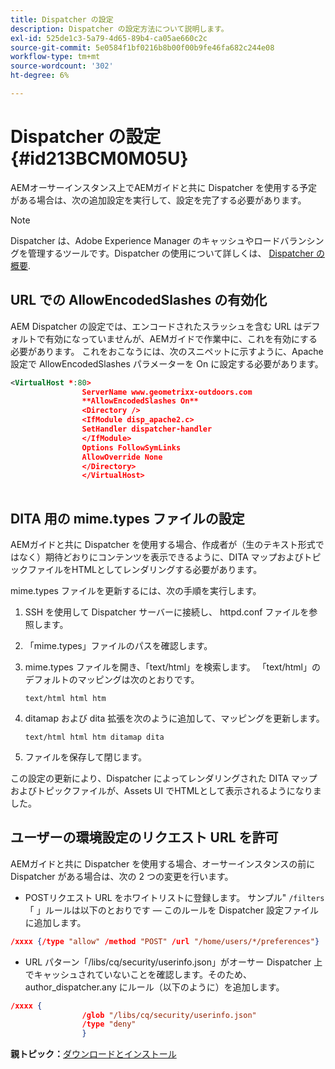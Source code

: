 ```yaml
---
title: Dispatcher の設定
description: Dispatcher の設定方法について説明します。
exl-id: 525de1c3-5a79-4d65-89b4-ca05ae660c2c
source-git-commit: 5e0584f1bf0216b8b00f00b9fe46fa682c244e08
workflow-type: tm+mt
source-wordcount: '302'
ht-degree: 6%

---
```


# Dispatcher の設定 {#id213BCM0M05U}

AEMオーサーインスタンス上でAEMガイドと共に Dispatcher を使用する予定がある場合は、次の追加設定を実行して、設定を完了する必要があります。

>[!NOTE]
>
> Dispatcher は、Adobe Experience Manager のキャッシュやロードバランシングを管理するツールです。Dispatcher の使用について詳しくは、 [Dispatcher の概要](https://experienceleague.adobe.com/docs/experience-manager-dispatcher/using/dispatcher.html?lang=ja).

## URL での AllowEncodedSlashes の有効化

AEM Dispatcher の設定では、エンコードされたスラッシュを含む URL はデフォルトで有効になっていませんが、AEMガイドで作業中に、これを有効にする必要があります。 これをおこなうには、次のスニペットに示すように、Apache 設定で AllowEncodedSlashes パラメーターを On に設定する必要があります。

```XML
<VirtualHost *:80>
                ServerName www.geometrixx-outdoors.com
                **AllowEncodedSlashes On**
                <Directory />
                <IfModule disp_apache2.c>
                SetHandler dispatcher-handler
                </IfModule>
                Options FollowSymLinks
                AllowOverride None
                </Directory>
                </VirtualHost>
            
```

## DITA 用の mime.types ファイルの設定

AEMガイドと共に Dispatcher を使用する場合、作成者が（生のテキスト形式ではなく）期待どおりにコンテンツを表示できるように、DITA マップおよびトピックファイルをHTMLとしてレンダリングする必要があります。

mime.types ファイルを更新するには、次の手順を実行します。

1. SSH を使用して Dispatcher サーバーに接続し、 httpd.conf ファイルを参照します。

1. 「mime.types」ファイルのパスを確認します。

1. mime.types ファイルを開き、「text/html」を検索します。 「text/html」のデフォルトのマッピングは次のとおりです。

   `text/html html htm`

1. ditamap および dita 拡張を次のように追加して、マッピングを更新します。

   `text/html html htm ditamap dita`

1. ファイルを保存して閉じます。


この設定の更新により、Dispatcher によってレンダリングされた DITA マップおよびトピックファイルが、Assets UI でHTMLとして表示されるようになりました。

## ユーザーの環境設定のリクエスト URL を許可

AEMガイドと共に Dispatcher を使用する場合、オーサーインスタンスの前に Dispatcher がある場合は、次の 2 つの変更を行います。

- POSTリクエスト URL をホワイトリストに登録します。 サンプル&quot; `/filters`「 」ルールは以下のとおりです — このルールを Dispatcher 設定ファイルに追加します。

```json
/xxxx {/type "allow" /method "POST" /url "/home/users/*/preferences"}
```

- URL パターン「/libs/cq/security/userinfo.json」がオーサー Dispatcher 上でキャッシュされていないことを確認します。そのため、author\_dispatcher.any にルール（以下のように）を追加します。

```json
/xxxx {
                /glob "/libs/cq/security/userinfo.json"
                /type "deny"
                }
```

**親トピック：**[&#x200B;ダウンロードとインストール](download-install.md)
